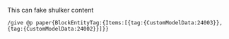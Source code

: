 This can fake shulker content

```
/give @p paper{BlockEntityTag:{Items:[{tag:{CustomModelData:24003}},{tag:{CustomModelData:24002}}]}}
```